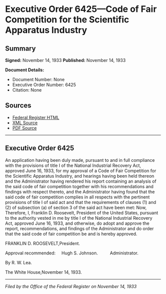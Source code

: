 # Executive Order 6425—Code of Fair Competition for the Scientific Apparatus Industry

## Summary

**Signed:** November 14, 1933
**Published:** November 14, 1933

**Document Details:**
- Document Number: None
- Executive Order Number: 6425
- Citation: None

## Sources
- [Federal Register HTML](https://www.presidency.ucsb.edu/documents/executive-order-6425-code-fair-competition-for-the-scientific-apparatus-industry)
- [XML Source](None)
- [PDF Source](None)

---

## Executive Order 6425

An application having been duly made, pursuant to and in full compliance with the provisions of title I of the National Industrial Recovery Act, approved June 16, 1933, for my approval of a Code of Fair Competition for the Scientific Apparatus Industry, and hearings having been held thereon and the Administrator having rendered his report containing an analysis of the said code of fair competition together with his recommendations and findings with respect thereto, and the Administrator having found that the said code of fair competition complies in all respects with the pertinent provisions of title I of said act and that the requirements of clauses (1) and (2) of subsection (a) of section 3 of the said act have been met:
Now, Therefore, I, Franklin D. Roosevelt, President of the United States, pursuant to the authority vested in me by title I of the National Industrial Recovery Act, approved June 16, 1933, and otherwise, do adopt and approve the report, recommendations, and findings of the Administrator and do order that the said code of fair competition be and is hereby approved.

FRANKLIN D. ROOSEVELT,President.

Approval recommended:     Hugh S. Johnson.          Administrator.

By R. W. Lea.

The White House,November 14, 1933.

---

*Filed by the Office of the Federal Register on November 14, 1933*

